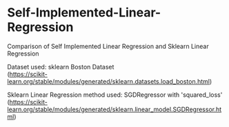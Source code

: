 # Self-Implemented-Linear-Regression
Comparison of Self Implemented Linear Regression and Sklearn Linear Regression

Dataset used: sklearn Boston Dataset <br>
  (https://scikit-learn.org/stable/modules/generated/sklearn.datasets.load_boston.html)

Sklearn Linear Regression method used: SGDRegressor with 'squared_loss' <br>
  (https://scikit-learn.org/stable/modules/generated/sklearn.linear_model.SGDRegressor.html)
